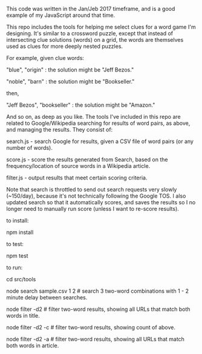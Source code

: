 This code was written in the Jan/Jeb 2017 timeframe, and is a good example of my JavaScript around that time.

This repo includes the tools for helping me select clues for a word game I'm designing. It's similar to a crossword puzzle, except that instead of intersecting clue solutions (words) on a grid, the words are themselves used as clues for more deeply nested puzzles.

For example, given clue words:

"blue", "origin" : the solution might be "Jeff Bezos."

"noble", "barn"  : the solution might be "Bookseller."

then,

"Jeff Bezos", "bookseller" : the solution might be "Amazon."

And so on, as deep as you like. The tools I've included in this repo are related to Google/Wikipedia searching for results of word pairs, as above, and managing the results. They consist of:

search.js - search Google for results, given a CSV file of word pairs (or any number of words).

score.js  - score the results generated from Search, based on the frequency/location of source words in a Wikipedia article.

filter.js - output results that meet certain scoring criteria.

Note that search is throttled to send out search requests very slowly (~150/day), because it's not technically following the Google TOS. I also updated search so that it automatically scores, and saves the results so I no longer need to manually run score (unless I want to re-score results).

to install:

npm install

to test:

npm test

to run:

cd src/tools

node search sample.csv 1 2    # search 3 two-word combinations with 1 - 2 minute delay between searches.

node filter -d2               # filter two-word results, showing all URLs that match both words in title.

node filter -d2 -c            # filter two-word results, showing count of above.

node filter -d2 -a            # filter two-word results, showing all URLs that match both words in article.
